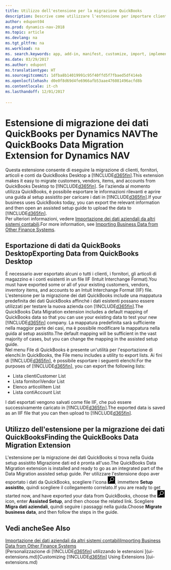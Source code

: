 ```yaml
---
title: Utilizzo dell'estensione per la migrazione QuickBooks
description: Descrive come utilizzare l'estensione per importare clienti, fornitori, articoli e conti da QuickBooks Desktop a Dynamics NAV.
author: edupont04
ms.prod: dynamics-nav-2018
ms.topic: article
ms.devlang: na
ms.tgt_pltfrm: na
ms.workload: na
ms. search.keywords: app, add-in, manifest, customize, import, implement
ms.date: 03/29/2017
ms.author: edupont
ms.translationtype: HT
ms.sourcegitcommit: 1dfba8b14019991c95f40ffd5f7fbaed5df414eb
ms.openlocfilehash: d0e0f8d69d4fe6966afb53aae476081496acfd8b
ms.contentlocale: it-ch
ms.lasthandoff: 12/01/2017

---
```

# <a name="the-quickbooks-data-migration-extension-for-dynamics-nav"></a><span data-ttu-id="400fb-103">Estensione di migrazione dei dati QuickBooks per Dynamics NAV</span><span class="sxs-lookup"><span data-stu-id="400fb-103">The QuickBooks Data Migration Extension for Dynamics NAV</span></span>
<span data-ttu-id="400fb-104">Questa estensione consente di eseguire la migrazione di clienti, fornitori, articoli e conti da QuickBooks Desktop a [!INCLUDE[d365fin](includes/d365fin_md.md)].</span><span class="sxs-lookup"><span data-stu-id="400fb-104">This extension makes it easy to migrate customers, vendors, items, and accounts from QuickBooks Desktop to [!INCLUDE[d365fin](includes/d365fin_md.md)].</span></span> <span data-ttu-id="400fb-105">Se l'azienda al momento utilizza QuickBooks, è possibile esportare le informazioni rilevanti e aprire una guida al setup assistito per caricare i dati in [!INCLUDE[d365fin](includes/d365fin_md.md)].</span><span class="sxs-lookup"><span data-stu-id="400fb-105">If your business uses QuickBooks today, you can export the relevant information and then open an assisted setup guide to upload the data to [!INCLUDE[d365fin](includes/d365fin_md.md)].</span></span>  
<span data-ttu-id="400fb-106">Per ulteriori informazioni, vedere [Importazione dei dati aziendali da altri sistemi contabili](upload-data.md).</span><span class="sxs-lookup"><span data-stu-id="400fb-106">For more information, see [Importing Business Data from Other Finance Systems](upload-data.md).</span></span>

## <a name="exporting-data-from-quickbooks-desktop"></a><span data-ttu-id="400fb-107">Esportazione di dati da QuickBooks Desktop</span><span class="sxs-lookup"><span data-stu-id="400fb-107">Exporting Data from QuickBooks Desktop</span></span>
<span data-ttu-id="400fb-108">È necessario aver esportato alcuni o tutti i clienti, i fornitori, gli articoli di magazzino e i conti esistenti in un file IIF (Intuit Interchange Format).</span><span class="sxs-lookup"><span data-stu-id="400fb-108">You must have exported some or all of your existing customers, vendors, inventory items, and accounts to an Intuit Interchange Format (IIF) file.</span></span> <span data-ttu-id="400fb-109">L'estensione per la migrazione dei dati QuickBooks include una mappatura predefinita dei dati QuickBooks affinché i dati esistenti possano essere utilizzati per testare la nuova azienda con [!INCLUDE[d365fin](includes/d365fin_md.md)].</span><span class="sxs-lookup"><span data-stu-id="400fb-109">The QuickBooks Data Migration extension includes a default mapping of QuickBooks data so that you can use your existing data to test your new [!INCLUDE[d365fin](includes/d365fin_md.md)] company.</span></span> <span data-ttu-id="400fb-110">La mappatura predefinita sarà sufficiente nella maggior parte dei casi, ma è possibile modificare la mappatura nella guida al setup assistito.</span><span class="sxs-lookup"><span data-stu-id="400fb-110">The default mapping will be sufficient in the vast majority of cases, but you can change the mapping in the assisted setup guide.</span></span>  
<span data-ttu-id="400fb-111">Nel menu File di QuickBooks è presente un'utilità per l'esportazione di elenchi.</span><span class="sxs-lookup"><span data-stu-id="400fb-111">In QuickBooks, the File menu includes a utility to export lists.</span></span> <span data-ttu-id="400fb-112">Ai fini di [!INCLUDE[d365fin](includes/d365fin_md.md)], è possibile esportare i seguenti elenchi:</span><span class="sxs-lookup"><span data-stu-id="400fb-112">For the purposes of [!INCLUDE[d365fin](includes/d365fin_md.md)], you can export the following lists:</span></span>

* <span data-ttu-id="400fb-113">Lista clienti</span><span class="sxs-lookup"><span data-stu-id="400fb-113">Customer List</span></span>  
* <span data-ttu-id="400fb-114">Lista fornitori</span><span class="sxs-lookup"><span data-stu-id="400fb-114">Vendor List</span></span>  
* <span data-ttu-id="400fb-115">Elenco articoli</span><span class="sxs-lookup"><span data-stu-id="400fb-115">Item List</span></span>  
* <span data-ttu-id="400fb-116">Lista conti</span><span class="sxs-lookup"><span data-stu-id="400fb-116">Account List</span></span>  

<span data-ttu-id="400fb-117">I dati esportati vengono salvati come file IIF, che può essere successivamente caricato in [!INCLUDE[d365fin](includes/d365fin_md.md)].</span><span class="sxs-lookup"><span data-stu-id="400fb-117">The exported data is saved as an IIF file that you can then upload to [!INCLUDE[d365fin](includes/d365fin_md.md)].</span></span>

## <a name="finding-the-quickbooks-data-migration-extension"></a><span data-ttu-id="400fb-118">Utilizzo dell'estensione per la migrazione dei dati QuickBooks</span><span class="sxs-lookup"><span data-stu-id="400fb-118">Finding the QuickBooks Data Migration Extension</span></span>
<span data-ttu-id="400fb-119">L'estensione per la migrazione dei dati QuickBooks si trova nella Guida setup assistito Migrazione dati ed è pronta all'uso.</span><span class="sxs-lookup"><span data-stu-id="400fb-119">The QuickBooks Data Migration extension is installed and ready to go as an integrated part of the Data Migration assisted setup guide.</span></span> <span data-ttu-id="400fb-120">Per utilizzare l'estensione dopo aver esportato i dati da QuickBooks, scegliere l'icona ![Cerca pagina o report](media/ui-search/search_small.png "icona Cerca pagina o report"), immettere **Setup assistito**, quindi scegliere il collegamento correlato.</span><span class="sxs-lookup"><span data-stu-id="400fb-120">If you are ready to get started now, and have exported your data from QuickBooks, choose the ![Search for Page or Report](media/ui-search/search_small.png "Search for Page or Report icon") icon, enter **Assisted Setup**, and then choose the related link.</span></span> <span data-ttu-id="400fb-121">Scegliere **Migra dati aziendali**, quindi seguire i passaggi nella guida.</span><span class="sxs-lookup"><span data-stu-id="400fb-121">Choose **Migrate business data**, and then follow the steps in the guide.</span></span>  

## <a name="see-also"></a><span data-ttu-id="400fb-122">Vedi anche</span><span class="sxs-lookup"><span data-stu-id="400fb-122">See Also</span></span>
[<span data-ttu-id="400fb-123">Importazione dei dati aziendali da altri sistemi contabili</span><span class="sxs-lookup"><span data-stu-id="400fb-123">Importing Business Data from Other Finance Systems</span></span>](upload-data.md)  
<span data-ttu-id="400fb-124">[Personalizzazione di [!INCLUDE[d365fin](includes/d365fin_md.md)] utilizzando le estensioni ](ui-extensions.md)</span><span class="sxs-lookup"><span data-stu-id="400fb-124">[Customizing [!INCLUDE[d365fin](includes/d365fin_md.md)] Using Extensions ](ui-extensions.md)</span></span>  

